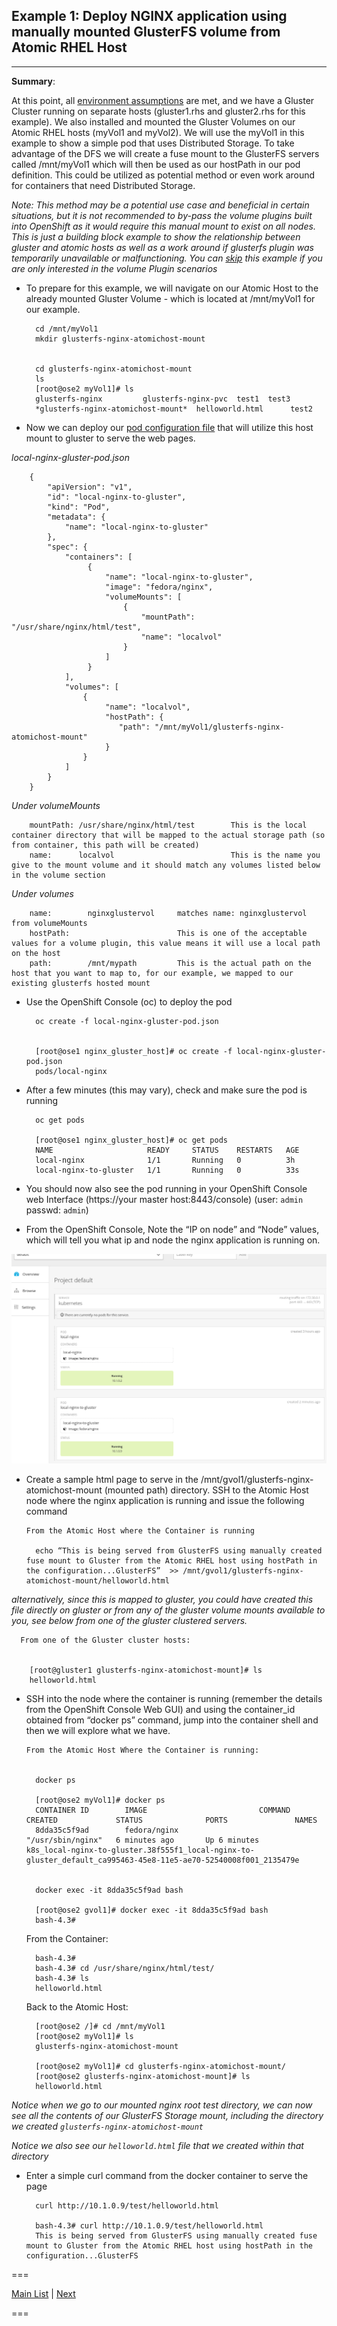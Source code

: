## Example 1: Deploy NGINX application using manually mounted GlusterFS volume from Atomic RHEL Host
---


**Summary**:

At this point, all [environment assumptions](..) are met, and we have a Gluster Cluster running on separate hosts (gluster1.rhs and gluster2.rhs for this example).  We also installed and mounted the Gluster Volumes on our Atomic RHEL hosts (myVol1 and myVol2).  We will use the myVol1 in this example to show a simple pod that uses Distributed Storage.  To take advantage of the DFS we will create a fuse mount to the GlusterFS servers called /mnt/myVol1 which will then be used as our hostPath in our pod definition.  This could be utilized as potential method or even work around for containers that need Distributed Storage.


_Note: This method may be a potential use case and beneficial in certain situations, but it is not recommended to by-pass the volume plugins built into OpenShift as it would require this manual mount to exist on all nodes.  This is just a building block example to show the relationship between gluster and atomic hosts as well as a work around if glusterfs plugin was temporarily unavailable or malfunctioning.  You can [skip](../nginx_gluster_plugin) this example if you are only interested in the volume Plugin scenarios_


- To prepare for this example, we will navigate on our Atomic Host to the already mounted Gluster Volume - which is located at /mnt/myVol1 for our example.


        cd /mnt/myVol1
        mkdir glusterfs-nginx-atomichost-mount


        cd glusterfs-nginx-atomichost-mount
        ls
        [root@ose2 myVol1]# ls
        glusterfs-nginx         glusterfs-nginx-pvc  test1  test3
        *glusterfs-nginx-atomichost-mount*  helloworld.html      test2



- Now we can deploy our [pod configuration file](local-nginx-gluster-pod.json) that will utilize this host mount to gluster to serve the web pages.


*local-nginx-gluster-pod.json*

        {
            "apiVersion": "v1",
            "id": "local-nginx-to-gluster",
            "kind": "Pod",
            "metadata": {
                "name": "local-nginx-to-gluster"
            },
            "spec": {
                "containers": [
                     {
                         "name": "local-nginx-to-gluster",
                         "image": "fedora/nginx",
                         "volumeMounts": [
                             {
                                 "mountPath": "/usr/share/nginx/html/test",
                                 "name": "localvol"
                             }
                         ]
                     }
                ],
                "volumes": [
                    {
                         "name": "localvol",
                         "hostPath": {
                            "path": "/mnt/myVol1/glusterfs-nginx-atomichost-mount"
                         }
                    }
                ]
            }
        }



_Under volumeMounts_

        mountPath: /usr/share/nginx/html/test        This is the local container directory that will be mapped to the actual storage path (so from container, this path will be created)
        name:      localvol                          This is the name you give to the mount volume and it should match any volumes listed below in the volume section



_Under volumes_

        name:        nginxglustervol     matches name: nginxglustervol from volumeMounts
        hostPath:                        This is one of the acceptable values for a volume plugin, this value means it will use a local path on the host
        path:        /mnt/mypath         This is the actual path on the host that you want to map to, for our example, we mapped to our existing glusterfs hosted mount





- Use the OpenShift Console (oc) to deploy the pod


        oc create -f local-nginx-gluster-pod.json


        [root@ose1 nginx_gluster_host]# oc create -f local-nginx-gluster-pod.json
        pods/local-nginx



- After a few minutes (this may vary), check and make sure the pod is running

        oc get pods

        [root@ose1 nginx_gluster_host]# oc get pods
        NAME                     READY     STATUS    RESTARTS   AGE
        local-nginx              1/1       Running   0          3h
        local-nginx-to-gluster   1/1       Running   0          33s



- You should now also see the pod running in your OpenShift Console web Interface  (https://your master host:8443/console)  (user:  `admin`  passwd: `admin`)


- From the OpenShift Console, Note the “IP on node” and “Node” values, which will tell you what ip and node the nginx application is running on.


![OpenShift nginx](../images/example1_ose.png)


- Create a sample html page to serve in the /mnt/gvol1/glusterfs-nginx-atomichost-mount  (mounted path) directory.  SSH to the Atomic Host node where the nginx application is running and issue the following command

      From the Atomic Host where the Container is running

        echo “This is being served from GlusterFS using manually created fuse mount to Gluster from the Atomic RHEL host using hostPath in the configuration...GlusterFS”  >> /mnt/gvol1/glusterfs-nginx-atomichost-mount/helloworld.html


*alternatively, since this is mapped to gluster, you could have created this file directly on gluster or from any of the gluster volume mounts available to you, see below from one of the gluster clustered servers.*


      From one of the Gluster cluster hosts:


        [root@gluster1 glusterfs-nginx-atomichost-mount]# ls
        helloworld.html


- SSH into the node where the container is running (remember the details from the OpenShift Console Web GUI) and using the container_id obtained from “docker ps” command, jump into the container shell and then we will explore what we have.


      From the Atomic Host Where the Container is running:


        docker ps

        [root@ose2 myVol1]# docker ps
        CONTAINER ID        IMAGE                         COMMAND             CREATED             STATUS              PORTS               NAMES
        8dda35c5f9ad        fedora/nginx                  "/usr/sbin/nginx"   6 minutes ago       Up 6 minutes                            k8s_local-nginx-to-gluster.38f555f1_local-nginx-to-gluster_default_ca995463-45e8-11e5-ae70-52540008f001_2135479e


        docker exec -it 8dda35c5f9ad bash

        [root@ose2 gvol1]# docker exec -it 8dda35c5f9ad bash
        bash-4.3#


     From the Container:

        bash-4.3#
        bash-4.3# cd /usr/share/nginx/html/test/
        bash-4.3# ls
        helloworld.html


     Back to the Atomic Host:

        [root@ose2 /]# cd /mnt/myVol1
        [root@ose2 myVol1]# ls
        glusterfs-nginx-atomichost-mount

        [root@ose2 myVol1]# cd glusterfs-nginx-atomichost-mount/
        [root@ose2 glusterfs-nginx-atomichost-mount]# ls
        helloworld.html


*Notice when we go to our mounted nginx root test directory, we can now see all the contents of our GlusterFS Storage mount, including the directory we created `glusterfs-nginx-atomichost-mount`*

*Notice we also see our `helloworld.html` file that we created within that directory*


- Enter a simple curl command from the docker container to serve the page


        curl http://10.1.0.9/test/helloworld.html

        bash-4.3# curl http://10.1.0.9/test/helloworld.html
        This is being served from GlusterFS using manually created fuse mount to Gluster from the Atomic RHEL host using hostPath in the configuration...GlusterFS



===

[Main List](../)  |  [Next](../nginx_gluster_plugin)

===
